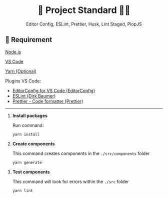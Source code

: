 <h1 align="center">
 🌴 Project Standard 🏄‍♂️
</h1>
<p align="center">Editor Config, ESLint, Prettier, Husk, Lint Staged, PlopJS</p>

## 🌵 Requirement

[Node.js](https://youtu.be/j6HKbd9nyWI)

[VS Code](https://code.visualstudio.com/)

[Yarn (Optional)](https://classic.yarnpkg.com/en/docs/install/)

Plugins VS Code:
- [EditorConfig for VS Code (EditorConfig)](http://marketplace.visualstudio.com/items?itemName=EditorConfig.EditorConfig)
- [ESLint (Dirk Baumer)](http://marketplace.visualstudio.com/items?itemName=dbaeumer.vscode-eslint)
- [Prettier - Code formatter (Prettier)](http://marketplace.visualstudio.com/items?itemName=esbenp.prettier-vscode)


<hr />

1.  **Install packages**

    Run command:

    ```shell
    yarn install
    ```

1.  **Create components**

    This command creates components in the `./src/components` folder

    ```shell
    yarn generate
    ```

1.  **Test components**

    This command will look for errors within the `./src` folder

    ```shell
    yarn lint
    ```


